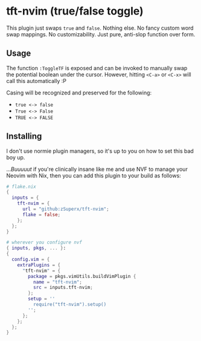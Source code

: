 # tft-nvim (true/false toggle)

This plugin just swaps `true` and `false`. Nothing else. No fancy custom word
swap mappings. No customizability. Just pure, anti-slop function over form.

## Usage

The function `:ToggleTF` is exposed and can be invoked to manually swap the
potential boolean under the cursor. However, hitting `<C-a>` or `<C-x>` will
call this automatically :P

Casing will be recognized and preserved for the following:

- `true <-> false`
- `True <-> False`
- `TRUE <-> FALSE`


## Installing

I don't use normie plugin managers, so it's up to you on how to set this bad
boy up.

...*Buuuuut* if you're clinically insane like me and use NVF to manage your
Neovim with Nix, then you can add this plugin to your build as follows:

```nix
# flake.nix
{
  inputs = {
    tft-nvim = {
      url = "github:zSuperx/tft-nvim";
      flake = false;
    };
  };
}
```

```nix
# wherever you configure nvf
{ inputs, pkgs, ... }:
{
  config.vim = {
    extraPlugins = {
      "tft-nvim" = {
        package = pkgs.vimUtils.buildVimPlugin {
          name = "tft-nvim";
          src = inputs.tft-nvim;
        };
        setup = ''
          require("tft-nvim").setup()
        '';
      };
    };
  };
}
```
